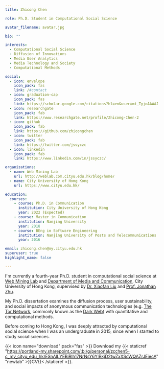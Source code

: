 ```yaml
---
title: Zhicong Chen

role: Ph.D. Student in Computational Social Science

avatar_filename: avatar.jpg

bio: ""

interests:
  - Computational Social Science
  - Diffusion of Innovations
  - Media User Analytics
  - Media Technology and Society
  - Computational Methods

social:
  - icon: envelope
    icon_pack: fas
    link: /#contact
  - icon: graduation-cap
    icon_pack: fas
    link: https://scholar.google.com/citations?hl=en&user=mt_TyjoAAAAJ
  - icon: researchgate
    icon_pack: fab
    link: https://www.researchgate.net/profile/Zhicong-Chen-2
  - icon: github
    icon_pack: fab
    link: https://github.com/zhicongchen
  - icon: twitter
    icon_pack: fab
    link: https://twitter.com/jssyczc
  - icon: linkedin
    icon_pack: fab
    link: https://www.linkedin.com/in/jssyczc/

organizations:
  - name: Web Mining Lab
    url: http://weblab.com.cityu.edu.hk/blog/home/
  - name: City University of Hong Kong
    url: https://www.cityu.edu.hk/

education:
  courses:
    - course: Ph.D. in Communication
      institution: City University of Hong Kong
      year: 2022 (Expected)
    - course: Master in Communication
      institution: Nanjing University
      year: 2018
    - course: BEng in Software Engineering
      institution: Nanjing University of Posts and Telecommunications
      year: 2016

email: zhicong.chen@my.cityu.edu.hk
superuser: true
highlight_name: false

---
```

I'm currently a fourth-year Ph.D. student in computational social science at [Web Mining Lab](http://weblab.com.cityu.edu.hk/) and [Department of Media and Communication](https://www.cityu.edu.hk/com), City University of Hong Kong, supervised by [Dr. Xiaofan Liu](https://www.cityu.edu.hk/com/Profile.aspx?u=xliu347) and [Prof. Jonathan Zhu](https://www.cityu.edu.hk/com/Profile.aspx?u=enjhzhu). 

My Ph.D. dissertation examines the diffusion process, user sustainability, and social impacts of anonymous communication technologies (e.g. [The Tor Network](https://torproject.org/), commonly known as the [Dark Web](https://en.wikipedia.org/wiki/Dark_web)) with quantitative and computational methods.

Before coming to Hong Kong, I was deeply attracted by computational social science when I was an undergraduate in 2015, since when I started to study social sciences. 

{{< icon name="download" pack="fas" >}} Download my {{< staticref "https://portland-my.sharepoint.com/:b:/g/personal/zcchen5-c_my_cityu_edu_hk/ESnAlLYEBiRIh17NrNsY6YIBkjD2twZxXScWQAZrJEiecA" "newtab" >}}CV{{< /staticref >}}.